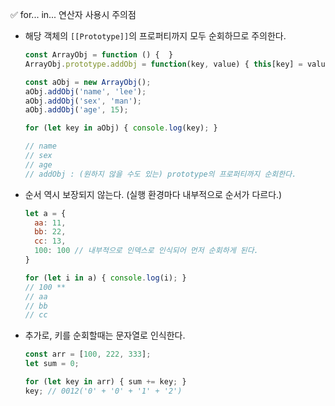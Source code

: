 ✅ for... in... 연산자 사용시 주의점

* 해당 객체의 `[[Prototype]]`의 프로퍼티까지 모두 순회하므로 주의한다.
  ```js
  const ArrayObj = function () {  }
  ArrayObj.prototype.addObj = function(key, value) { this[key] = value; }

  const aObj = new ArrayObj();
  aObj.addObj('name', 'lee');
  aObj.addObj('sex', 'man');
  aObj.addObj('age', 15);

  for (let key in aObj) { console.log(key); }

  // name
  // sex
  // age
  // addObj : (원하지 않을 수도 있는) prototype의 프로퍼티까지 순회한다.
  ```
* 순서 역시 보장되지 않는다. (실행 환경마다 내부적으로 순서가 다르다.)
  ```js
  let a = {
    aa: 11,
    bb: 22,
    cc: 13,
    100: 100 // 내부적으로 인덱스로 인식되어 먼저 순회하게 된다.
  }

  for (let i in a) { console.log(i); }
  // 100 **
  // aa
  // bb
  // cc
  ```
* 추가로, 키를 순회할때는 문자열로 인식한다.
  ```js
  const arr = [100, 222, 333];
  let sum = 0;

  for (let key in arr) { sum += key; }
  key; // 0012('0' + '0' + '1' + '2')
  ```